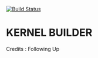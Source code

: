 [![Build Status](https://dev.azure.com/1805040011/Kernel/_apis/build/status/Kernel?branchName=master)](https://dev.azure.com/1805040011/Kernel/_build/latest?definitionId=2&branchName=master)

# KERNEL BUILDER

Credits : Following Up
